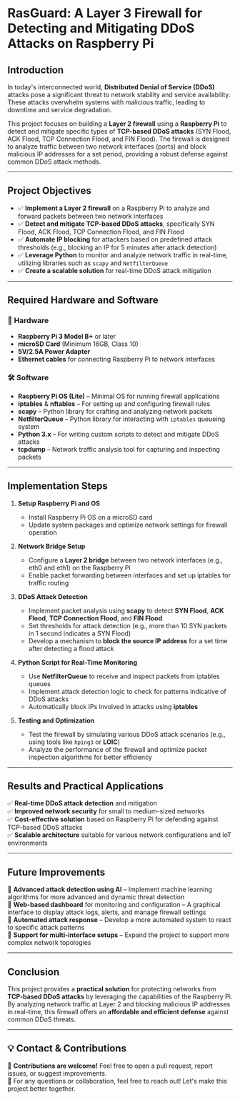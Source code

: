 # RasGuard: A Layer 3 Firewall for Detecting and Mitigating DDoS Attacks on Raspberry Pi

## Introduction
In today's interconnected world, **Distributed Denial of Service (DDoS)** attacks pose a significant threat to network stability and service availability. These attacks overwhelm systems with malicious traffic, leading to downtime and service degradation. 

This project focuses on building a **Layer 2 firewall** using a **Raspberry Pi** to detect and mitigate specific types of **TCP-based DDoS attacks** (SYN Flood, ACK Flood, TCP Connection Flood, and FIN Flood). The firewall is designed to analyze traffic between two network interfaces (ports) and block malicious IP addresses for a set period, providing a robust defense against common DDoS attack methods.

---

## Project Objectives
- ✅ **Implement a Layer 2 firewall** on a Raspberry Pi to analyze and forward packets between two network interfaces  
- ✅ **Detect and mitigate TCP-based DDoS attacks**, specifically SYN Flood, ACK Flood, TCP Connection Flood, and FIN Flood  
- ✅ **Automate IP blocking** for attackers based on predefined attack thresholds (e.g., blocking an IP for 5 minutes after attack detection)  
- ✅ **Leverage Python** to monitor and analyze network traffic in real-time, utilizing libraries such as `scapy` and `NetfilterQueue`  
- ✅ **Create a scalable solution** for real-time DDoS attack mitigation

---

## Required Hardware and Software

### 📌 Hardware
- **Raspberry Pi 3 Model B+** or later  
- **microSD Card** (Minimum 16GB, Class 10)  
- **5V/2.5A Power Adapter**  
- **Ethernet cables** for connecting Raspberry Pi to network interfaces  

### 🛠️ Software
- **Raspberry Pi OS (Lite)** – Minimal OS for running firewall applications  
- **iptables** & **nftables** – For setting up and configuring firewall rules  
- **scapy** – Python library for crafting and analyzing network packets  
- **NetfilterQueue** – Python library for interacting with `iptables` queueing system  
- **Python 3.x** – For writing custom scripts to detect and mitigate DDoS attacks  
- **tcpdump** – Network traffic analysis tool for capturing and inspecting packets  

---

## Implementation Steps

1. **Setup Raspberry Pi and OS**  
   - Install Raspberry Pi OS on a microSD card  
   - Update system packages and optimize network settings for firewall operation  

2. **Network Bridge Setup**  
   - Configure a **Layer 2 bridge** between two network interfaces (e.g., eth0 and eth1) on the Raspberry Pi  
   - Enable packet forwarding between interfaces and set up iptables for traffic routing  

3. **DDoS Attack Detection**  
   - Implement packet analysis using **scapy** to detect **SYN Flood**, **ACK Flood**, **TCP Connection Flood**, and **FIN Flood**  
   - Set thresholds for attack detection (e.g., more than 10 SYN packets in 1 second indicates a SYN Flood)  
   - Develop a mechanism to **block the source IP address** for a set time after detecting a flood attack  

4. **Python Script for Real-Time Monitoring**  
   - Use **NetfilterQueue** to receive and inspect packets from iptables queues  
   - Implement attack detection logic to check for patterns indicative of DDoS attacks  
   - Automatically block IPs involved in attacks using **iptables**  

5. **Testing and Optimization**  
   - Test the firewall by simulating various DDoS attack scenarios (e.g., using tools like `hping3` or **LOIC**)  
   - Analyze the performance of the firewall and optimize packet inspection algorithms for better efficiency  

---

## Results and Practical Applications

✅ **Real-time DDoS attack detection** and mitigation  
✅ **Improved network security** for small to medium-sized networks  
✅ **Cost-effective solution** based on Raspberry Pi for defending against TCP-based DDoS attacks  
✅ **Scalable architecture** suitable for various network configurations and IoT environments  

---

## Future Improvements
🔹 **Advanced attack detection using AI** – Implement machine learning algorithms for more advanced and dynamic threat detection  
🔹 **Web-based dashboard** for monitoring and configuration – A graphical interface to display attack logs, alerts, and manage firewall settings  
🔹 **Automated attack response** – Develop a more automated system to react to specific attack patterns  
🔹 **Support for multi-interface setups** – Expand the project to support more complex network topologies  

---

## Conclusion
This project provides a **practical solution** for protecting networks from **TCP-based DDoS attacks** by leveraging the capabilities of the Raspberry Pi. By analyzing network traffic at Layer 2 and blocking malicious IP addresses in real-time, this firewall offers an **affordable and efficient defense** against common DDoS threats.

---

## 💡 Contact & Contributions
🔹 **Contributions are welcome!** Feel free to open a pull request, report issues, or suggest improvements.  
🔹 For any questions or collaboration, feel free to reach out! Let's make this project better together.  
